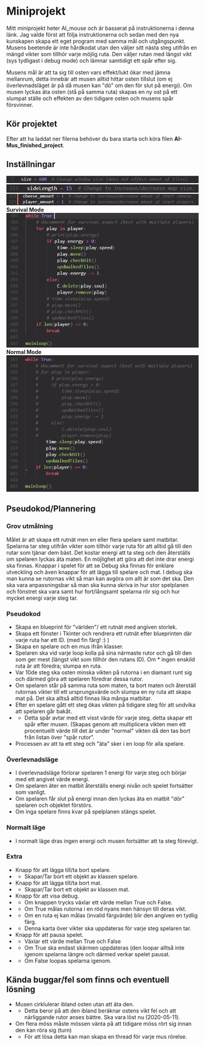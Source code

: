 # Miniprojekt
Mitt miniprojekt heter AI_mouse och är basserat på instruktionerna i denna länk. Jag valde först att följa instruktionerna och sedan med den nya kunskapen skapa ett eget program med samma mål och utgångspunkt. Musens beetende är inte hårdkodat utan den väljer sitt nästa steg utifrån en mängd vikter som tillhör varje möjlig ruta. Den väljer rutan med längst vikt (sys tydligast i debug mode) och lämnar samtidigt ett spår efter sig.  
  
Musens mål är att ta sig till osten vars effekt/lukt ökar med jämna mellanrum, detta innebär att musen alltid hittar osten tillslut (om ej överlevnadsläget är på då musen kan "dö" om den för slut på energi). Om musen lyckas äta osten (stå på samma ruta) skapas en ny ost på ett slumpat ställe och effekten av den tidigare osten och musens spår försvinner.
## Kör projektet
Efter att ha laddat ner filerna behöver du bara starta och köra filen **AI-Mus_finished_project**.
## Inställningar
![Image of size setting](https://github.com/abbindustrigymnasium/driverbot-abbliseng/blob/master/Miniprojekt/pictures/window_size.PNG)  
![Image of map size setting](https://github.com/abbindustrigymnasium/driverbot-abbliseng/blob/master/Miniprojekt/pictures/map_size.PNG)  
![Image of player/cheese setting](https://github.com/abbindustrigymnasium/driverbot-abbliseng/blob/master/Miniprojekt/pictures/player_cheese.PNG)  
**Survival Mode**  
![Image of survival code](https://github.com/abbindustrigymnasium/driverbot-abbliseng/blob/master/Miniprojekt/pictures/survival.PNG)  
**Normal Mode**  
![Image of normal code](https://github.com/abbindustrigymnasium/driverbot-abbliseng/blob/master/Miniprojekt/pictures/normal.PNG)  
## Pseudokod/Plannering
### Grov utmålning
Målet är att skapa ett rutnät men en eller flera spelare samt matbitar. Spelarna tar steg utifrån vikter som tillhör varje ruta för att alltid gå till den rutar som tjänar dem bäst. Det kostar energi att ta steg och den återställs om spelaren lyckas äta maten. En möjlighet att göra att det inte drar energi ska finnas. Knappar i spelet för att se Debug ska finnas för enklare utveckling och även knappar för att lägga till spelare och mat. I debug ska man kunna se rutornas vikt så man kan avgöra om allt är som det ska. Den ska vara anpassningsbar så man ska kunna skriva in hur stor spelplanen och fönstret ska vara samt hur fort/långsamt spelarna rör sig och hur mycket energi varje steg tar.
### Pseudokod
* Skapa en blueprint för "världen"/ ett rutnät med angiven storlek.  
* Skapa ett fönster i Tkinter och rendrera ett rutnät efter blueprinten där varje ruta har ett ID. (med fin färg! :) )
* Skapa en spelare och en mus ifrån klasser.  
* Spelaren ska vid varje loop kolla på sina närmaste rutor och gå till den som ger mest (längst vikt som tillhör den rutans ID). Om * ingen enskild ruta är att föredra; slumpa en ruta.  
* Var 10de steg ska osten minska vikten på rutorna i en diamant runt sig och därmed göra att spelaren föredrar dessa rutor.  
* Om spelaren står på samma ruta som maten, ta bort maten och återställ rutornas vikter till ett ursprungsvärde och slumpa en ny ruta att skapa mat på. Det ska alltså alltid finnas lika många matbitar.
* Efter en spelare gått ett steg ökas vikten på tidigare steg för att undvika att spelaren går bakåt.
* * Detta spår avtar med ett visst värde för varje steg, detta skapar ett spår efter musen. (Skapas genom att multiplicera vikten men ett procentuellt värde till det är under "normal" vikten då den tas bort från listan över "spår rutor".
* Processen av att ta ett steg och "äta" sker i en loop för alla spelare.
### Överlevnadsläge
* I överlevnadsläge förlorar spelaren 1 energi för varje steg och börjar med ett angivet värde energi.
* Om spelaren äter en matbit återställs energi nivån och spelet fortsätter som vanligt.
* Om spelaren får slut på energi innan den lyckas äta en matbit "dör" spelaren och objektet förstörs.
* Om inga spelare finns kvar på spelplanen stängs spelet.
### Normalt läge
* I normalt läge dras ingen energi och musen fortsätter att ta steg förevigt.
### Extra
* Knapp för att lägga till/ta bort spelare.
* * Skapar/Tar bort ett objekt av klassen spelare.
* Knapp för att lägga till/ta bort mat.
* * Skapar/Tar bort ett objekt av klassen mat.
* Knapp för att visa debug.
* * Om knappen trycks växlar ett värde mellan True och False.
* * Om True målas rutorna i en röd nyans men hänsyn till deras vikt.
* * Om en ruta ej kan målas (invalid färgvärde) blir den angiven en tydlig färg.
* * Denna karta över vikter ska uppdateras för varje steg spelaren tar.
* Knapp för att pausa spelet.
* * Växlar ett värde mellan True och False
* * Om True ska endast skärmen uppdateras (den loopar alltså inte igenom spelarna längre och därmed verkar spelet pausat.
* * Om False loopas spelarna igenom.

## Kända buggar/fel som finns och eventuell lösning
* Musen cirklulerar ibland osten utan att äta den.
* * Detta beror på att den ibland beräknar ostens vikt fel och att närliggande rutor anses bättre. Ska vara löst nu (2020-05-11).
* Om flera möss måste mössen vänta på att tidigare möss rört sig innan den kan röra sig (turn)
* * För att lösa detta kan man skapa en thread för varje mus rörelse.
